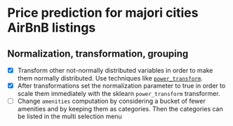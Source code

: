 # Price prediction for majori cities AirBnB listings

## Normalization, transformation, grouping

- [X] Transform other not-normally distributed variables in order to make them normally distributed. Use techniques like [`power_transform`](https://scikit-learn.org/stable/modules/generated/sklearn.preprocessing.power_transform.html).
- [X] After transformations set the normalization parameter to true in order to scale them immediately with the sklearn `power_transform` transformer.
- [ ] Change `amenities` computation by considering a bucket of fewer amenities and by keeping them as categories. Then the categories can be listed in the multi selection menu